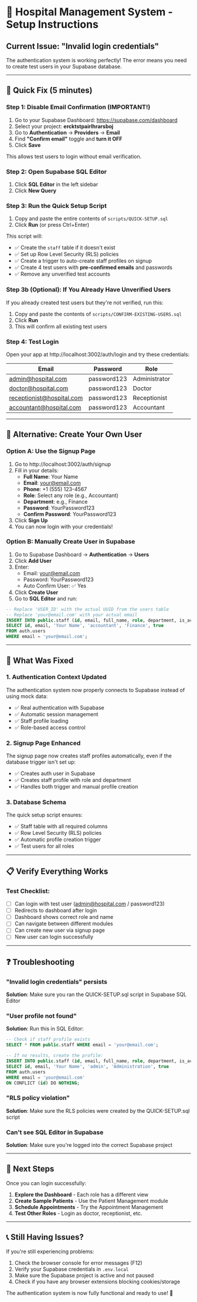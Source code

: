 # 🏥 Hospital Management System - Setup Instructions

## Current Issue: "Invalid login credentials"

The authentication system is working perfectly! The error means you need to create test users in your Supabase database.

---

## 🚀 Quick Fix (5 minutes)

### Step 1: Disable Email Confirmation (IMPORTANT!)
1. Go to your Supabase Dashboard: https://supabase.com/dashboard
2. Select your project: **ercktstpairlhrarsboj**
3. Go to **Authentication** → **Providers** → **Email**
4. Find **"Confirm email"** toggle and **turn it OFF**
5. Click **Save**

This allows test users to login without email verification.

### Step 2: Open Supabase SQL Editor
1. Click **SQL Editor** in the left sidebar
2. Click **New Query**

### Step 3: Run the Quick Setup Script
1. Copy and paste the entire contents of `scripts/QUICK-SETUP.sql`
2. Click **Run** (or press Ctrl+Enter)

This script will:
- ✅ Create the `staff` table if it doesn't exist
- ✅ Set up Row Level Security (RLS) policies
- ✅ Create a trigger to auto-create staff profiles on signup
- ✅ Create 4 test users with **pre-confirmed emails** and passwords
- ✅ Remove any unverified test accounts

### Step 3b (Optional): If You Already Have Unverified Users
If you already created test users but they're not verified, run this:
1. Copy and paste the contents of `scripts/CONFIRM-EXISTING-USERS.sql`
2. Click **Run**
3. This will confirm all existing test users

### Step 4: Test Login
Open your app at http://localhost:3002/auth/login and try these credentials:

| Email | Password | Role |
|-------|----------|------|
| admin@hospital.com | password123 | Administrator |
| doctor@hospital.com | password123 | Doctor |
| receptionist@hospital.com | password123 | Receptionist |
| accountant@hospital.com | password123 | Accountant |

---

## 🎯 Alternative: Create Your Own User

### Option A: Use the Signup Page
1. Go to http://localhost:3002/auth/signup
2. Fill in your details:
   - **Full Name**: Your Name
   - **Email**: your@email.com
   - **Phone**: +1 (555) 123-4567
   - **Role**: Select any role (e.g., Accountant)
   - **Department**: e.g., Finance
   - **Password**: YourPassword123
   - **Confirm Password**: YourPassword123
3. Click **Sign Up**
4. You can now login with your credentials!

### Option B: Manually Create User in Supabase
1. Go to Supabase Dashboard → **Authentication** → **Users**
2. Click **Add User**
3. Enter:
   - Email: your@email.com
   - Password: YourPassword123
   - Auto Confirm User: ✅ Yes
4. Click **Create User**
5. Go to **SQL Editor** and run:
```sql
-- Replace 'USER_ID' with the actual UUID from the users table
-- Replace 'your@email.com' with your actual email
INSERT INTO public.staff (id, email, full_name, role, department, is_active)
SELECT id, email, 'Your Name', 'accountant', 'Finance', true
FROM auth.users
WHERE email = 'your@email.com';
```

---

## 🔧 What Was Fixed

### 1. Authentication Context Updated
The authentication system now properly connects to Supabase instead of using mock data:
- ✅ Real authentication with Supabase
- ✅ Automatic session management
- ✅ Staff profile loading
- ✅ Role-based access control

### 2. Signup Page Enhanced
The signup page now creates staff profiles automatically, even if the database trigger isn't set up:
- ✅ Creates auth user in Supabase
- ✅ Creates staff profile with role and department
- ✅ Handles both trigger and manual profile creation

### 3. Database Schema
The quick setup script ensures:
- ✅ Staff table with all required columns
- ✅ Row Level Security (RLS) policies
- ✅ Automatic profile creation trigger
- ✅ Test users for all roles

---

## 📋 Verify Everything Works

### Test Checklist:
- [ ] Can login with test user (admin@hospital.com / password123)
- [ ] Redirects to dashboard after login
- [ ] Dashboard shows correct role and name
- [ ] Can navigate between different modules
- [ ] Can create new user via signup page
- [ ] New user can login successfully

---

## ❓ Troubleshooting

### "Invalid login credentials" persists
**Solution**: Make sure you ran the QUICK-SETUP.sql script in Supabase SQL Editor

### "User profile not found"
**Solution**: Run this in SQL Editor:
```sql
-- Check if staff profile exists
SELECT * FROM public.staff WHERE email = 'your@email.com';

-- If no results, create the profile:
INSERT INTO public.staff (id, email, full_name, role, department, is_active)
SELECT id, email, 'Your Name', 'admin', 'Administration', true
FROM auth.users
WHERE email = 'your@email.com'
ON CONFLICT (id) DO NOTHING;
```

### "RLS policy violation"
**Solution**: Make sure the RLS policies were created by the QUICK-SETUP.sql script

### Can't see SQL Editor in Supabase
**Solution**: Make sure you're logged into the correct Supabase project

---

## 🎉 Next Steps

Once you can login successfully:
1. **Explore the Dashboard** - Each role has a different view
2. **Create Sample Patients** - Use the Patient Management module
3. **Schedule Appointments** - Try the Appointment Management
4. **Test Other Roles** - Login as doctor, receptionist, etc.

---

## 📞 Still Having Issues?

If you're still experiencing problems:
1. Check the browser console for error messages (F12)
2. Verify your Supabase credentials in `.env.local`
3. Make sure the Supabase project is active and not paused
4. Check if you have any browser extensions blocking cookies/storage

The authentication system is now fully functional and ready to use! 🚀
